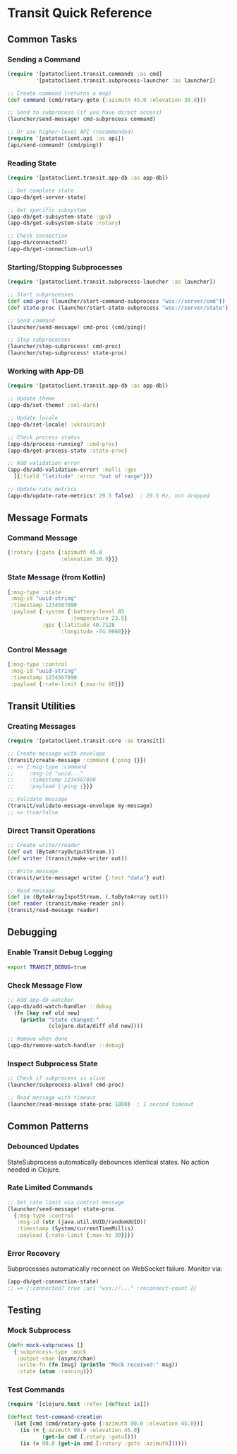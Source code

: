 # Transit Quick Reference

## Common Tasks

### Sending a Command

```clojure
(require '[potatoclient.transit.commands :as cmd]
         '[potatoclient.transit.subprocess-launcher :as launcher])

;; Create command (returns a map)
(def command (cmd/rotary-goto {:azimuth 45.0 :elevation 30.0}))

;; Send to subprocess (if you have direct access)
(launcher/send-message! cmd-subprocess command)

;; Or use higher-level API (recommended)
(require '[potatoclient.api :as api])
(api/send-command! (cmd/ping))
```

### Reading State

```clojure
(require '[potatoclient.transit.app-db :as app-db])

;; Get complete state
(app-db/get-server-state)

;; Get specific subsystem
(app-db/get-subsystem-state :gps)
(app-db/get-subsystem-state :rotary)

;; Check connection
(app-db/connected?)
(app-db/get-connection-url)
```

### Starting/Stopping Subprocesses

```clojure
(require '[potatoclient.transit.subprocess-launcher :as launcher])

;; Start subprocesses
(def cmd-proc (launcher/start-command-subprocess "wss://server/cmd"))
(def state-proc (launcher/start-state-subprocess "wss://server/state"))

;; Send command
(launcher/send-message! cmd-proc (cmd/ping))

;; Stop subprocesses
(launcher/stop-subprocess! cmd-proc)
(launcher/stop-subprocess! state-proc)
```

### Working with App-DB

```clojure
(require '[potatoclient.transit.app-db :as app-db])

;; Update theme
(app-db/set-theme! :sol-dark)

;; Update locale
(app-db/set-locale! :ukrainian)

;; Check process status
(app-db/process-running? :cmd-proc)
(app-db/get-process-state :state-proc)

;; Add validation error
(app-db/add-validation-error! :malli :gps 
  [{:field "latitude" :error "out of range"}])

;; Update rate metrics
(app-db/update-rate-metrics! 29.5 false)  ; 29.5 Hz, not dropped
```

## Message Formats

### Command Message
```clojure
{:rotary {:goto {:azimuth 45.0
                 :elevation 30.0}}}
```

### State Message (from Kotlin)
```clojure
{:msg-type :state
 :msg-id "uuid-string"
 :timestamp 1234567890
 :payload {:system {:battery-level 85
                    :temperature 23.5}
           :gps {:latitude 40.7128
                 :longitude -74.0060}}}
```

### Control Message
```clojure
{:msg-type :control
 :msg-id "uuid-string"
 :timestamp 1234567890
 :payload {:rate-limit {:max-hz 60}}}
```

## Transit Utilities

### Creating Messages
```clojure
(require '[potatoclient.transit.core :as transit])

;; Create message with envelope
(transit/create-message :command {:ping {}})
;; => {:msg-type :command
;;     :msg-id "uuid..."
;;     :timestamp 1234567890
;;     :payload {:ping {}}}

;; Validate message
(transit/validate-message-envelope my-message)
;; => true/false
```

### Direct Transit Operations
```clojure
;; Create writer/reader
(def out (ByteArrayOutputStream.))
(def writer (transit/make-writer out))

;; Write message
(transit/write-message! writer {:test "data"} out)

;; Read message
(def in (ByteArrayInputStream. (.toByteArray out)))
(def reader (transit/make-reader in))
(transit/read-message reader)
```

## Debugging

### Enable Transit Debug Logging
```bash
export TRANSIT_DEBUG=true
```

### Check Message Flow
```clojure
;; Add app-db watcher
(app-db/add-watch-handler ::debug
  (fn [key ref old new]
    (println "State changed:" 
             (clojure.data/diff old new))))

;; Remove when done
(app-db/remove-watch-handler ::debug)
```

### Inspect Subprocess State
```clojure
;; Check if subprocess is alive
(launcher/subprocess-alive? cmd-proc)

;; Read message with timeout
(launcher/read-message state-proc 1000)  ; 1 second timeout
```

## Common Patterns

### Debounced Updates
StateSubprocess automatically debounces identical states. No action needed in Clojure.

### Rate Limited Commands
```clojure
;; Set rate limit via control message
(launcher/send-message! state-proc
  {:msg-type :control
   :msg-id (str (java.util.UUID/randomUUID))
   :timestamp (System/currentTimeMillis)
   :payload {:rate-limit {:max-hz 30}}})
```

### Error Recovery
Subprocesses automatically reconnect on WebSocket failure. Monitor via:
```clojure
(app-db/get-connection-state)
;; => {:connected? true :url "wss://..." :reconnect-count 2}
```

## Testing

### Mock Subprocess
```clojure
(defn mock-subprocess []
  {:subprocess-type :mock
   :output-chan (async/chan)
   :write-fn (fn [msg] (println "Mock received:" msg))
   :state (atom :running)})
```

### Test Commands
```clojure
(require '[clojure.test :refer [deftest is]])

(deftest test-command-creation
  (let [cmd (cmd/rotary-goto {:azimuth 90.0 :elevation 45.0})]
    (is (= {:azimuth 90.0 :elevation 45.0} 
           (get-in cmd [:rotary :goto])))
    (is (= 90.0 (get-in cmd [:rotary :goto :azimuth])))))
```